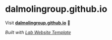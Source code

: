 # dalmolingroup.github.io

Visit **[dalmolingroup.github.io](https://dalmolingroup.github.io)** 🚀

_Built with [Lab Website Template](https://greene-lab.gitbook.io/lab-website-template-docs)_
